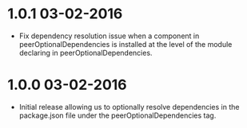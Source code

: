 1.0.1 03-02-2016
================
* Fix dependency resolution issue when a component in peerOptionalDependencies is installed at the level of the module declaring in peerOptionalDependencies.

1.0.0 03-02-2016
================
* Initial release allowing us to optionally resolve dependencies in the package.json file under the peerOptionalDependencies tag.
